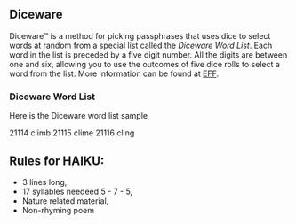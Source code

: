 ## Diceware 
Diceware™ is a method for picking passphrases that uses dice to select words at random from a special list called the *Diceware Word List*. Each word in the list is preceded by a five digit number. All the digits are between one and six, allowing you to use the outcomes of five dice rolls to select a word from the list. 
More information can be found at [EFF](https://www.eff.org/dice).

### Diceware Word List 
Here is the Diceware word list sample 

21114 climb
21115 clime
21116 cling

 
## Rules for HAIKU:
* 3 lines long, 
* 17 syllables needeed 5 - 7 - 5, 
* Nature related material, 
* Non-rhyming poem
    
